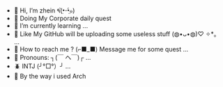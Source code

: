 - 🐧 Hi, I’m zhein ٩(•̤̀ᵕ•̤́๑)
- 🐌 Doing My Corporate daily quest 
- 🌱 I’m currently learning ... 
- 💞️ Like My GitHub will be uploading some useless stuff (◍•ᴗ•◍)♡ ✧*。  ...
- 👤 How to reach me ? (⌐■_■) Message me for some quest ...
- 🤖 Pronouns: ┐(￣ ヘ￣)┌ ...
- 🪲 INTJ (╯°□°）╯  ...
- 🐣 By the way i used Arch

<!---
zhei-n/zhei-n is a ✨ special ✨ repository because its `README.md` (this file) appears on your GitHub profile.
You can click the Preview link to take a look at your changes.
--->
